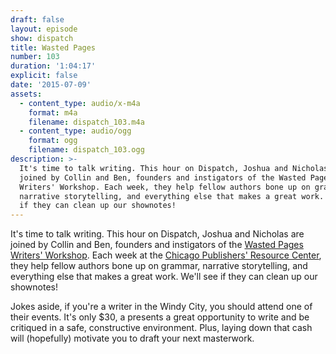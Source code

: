 ```yaml
---
draft: false
layout: episode
show: dispatch
title: Wasted Pages
number: 103
duration: '1:04:17'
explicit: false
date: '2015-07-09'
assets:
  - content_type: audio/x-m4a
    format: m4a
    filename: dispatch_103.m4a
  - content_type: audio/ogg
    format: ogg
    filename: dispatch_103.ogg
description: >-
  It's time to talk writing. This hour on Dispatch, Joshua and Nicholas are
  joined by Collin and Ben, founders and instigators of the Wasted Pages
  Writers' Workshop. Each week, they help fellow authors bone up on grammar,
  narrative storytelling, and everything else that makes a great work. We'll see
  if they can clean up our shownotes!
---
```

It's time to talk writing. This hour on Dispatch, Joshua and Nicholas are joined by Collin and Ben, founders and instigators of the [Wasted Pages Writers' Workshop](https://facebook.com/wastedpages). Each week at the [Chicago Publishers' Resource Center](http://chiprc.org), they help fellow authors bone up on grammar, narrative storytelling, and everything else that makes a great work. We'll see if they can clean up our shownotes!

Jokes aside, if you're a writer in the Windy City, you should attend one of their events. It's only $30, a presents a great opportunity to write and be critiqued in a safe, constructive environment. Plus, laying down that cash will (hopefully) motivate you to draft your next masterwork.